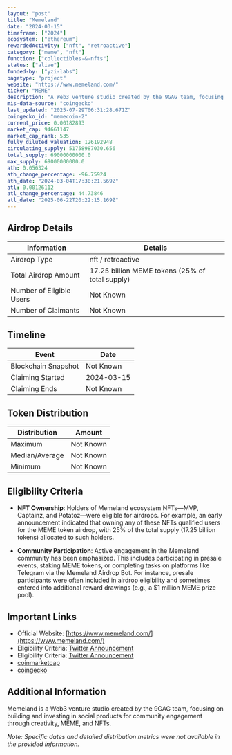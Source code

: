 ```yaml
---
layout: "post"
title: "Memeland"
date: "2024-03-15"
timeframe: ["2024"]
ecosystem: ["ethereum"]
rewardedActivity: ["nft", "retroactive"]
category: ["meme", "nft"]
function: ["collectibles-&-nfts"]
status: ["alive"]
funded-by: ["yzi-labs"]
pagetype: "project"
website: "https://www.memeland.com/"
ticker: "MEME"
description: "A Web3 venture studio created by the 9GAG team, focusing on building and investing in social products for community engagement through creativity, MEME, and NFTs. "
mis-data-source: "coingecko"
last_updated: "2025-07-29T06:31:28.671Z"
coingecko_id: "memecoin-2"
current_price: 0.00182893
market_cap: 94661147
market_cap_rank: 535
fully_diluted_valuation: 126192948
circulating_supply: 51758987030.656
total_supply: 69000000000.0
max_supply: 69000000000.0
ath: 0.056324
ath_change_percentage: -96.75924
ath_date: "2024-03-04T17:30:21.569Z"
atl: 0.00126112
atl_change_percentage: 44.73846
atl_date: "2025-06-22T20:22:15.169Z"
---
```


## Airdrop Details

| Information              | Details                                         |
| ------------------------ | ----------------------------------------------- |
| Airdrop Type             | nft / retroactive                               |
| Total Airdrop Amount     | 17.25 billion MEME tokens (25% of total supply) |
| Number of Eligible Users | Not Known                                       |
| Number of Claimants      | Not Known                                       |

## Timeline

| Event               | Date       |
| ------------------- | ---------- |
| Blockchain Snapshot | Not Known  |
| Claiming Started    | 2024-03-15 |
| Claiming Ends       | Not Known  |

## Token Distribution

| Distribution   | Amount    |
| -------------- | --------- |
| Maximum        | Not Known |
| Median/Average | Not Known |
| Minimum        | Not Known |

## Eligibility Criteria

- **NFT Ownership**: Holders of Memeland ecosystem NFTs—MVP, Captainz, and Potatoz—were eligible for airdrops. For example, an early announcement indicated that owning any of these NFTs qualified users for the MEME token airdrop, with 25% of the total supply (17.25 billion tokens) allocated to such holders.

- **Community Participation**: Active engagement in the Memeland community has been emphasized. This includes participating in presale events, staking MEME tokens, or completing tasks on platforms like Telegram via the Memeland Airdrop Bot. For instance, presale participants were often included in airdrop eligibility and sometimes entered into additional reward drawings (e.g., a $1 million MEME prize pool).

## Important Links

- Official Website: [https://www.memeland.com/](https://www.memeland.com/)
- Eligibility Criteria: [Twitter Announcement](https://x.com/Memeland/status/1678443321482682369)
- Eligibility Criteria: [Twitter Announcement](https://x.com/Memeland/status/1720340304031814011)
- [coinmarketcap](https://coinmarketcap.com/currencies/meme)
- [coingecko](https://www.coingecko.com/en/coins/meme)

## Additional Information

Memeland is a Web3 venture studio created by the 9GAG team, focusing on building and investing in social products for community engagement through creativity, MEME, and NFTs.

_Note: Specific dates and detailed distribution metrics were not available in the provided information._